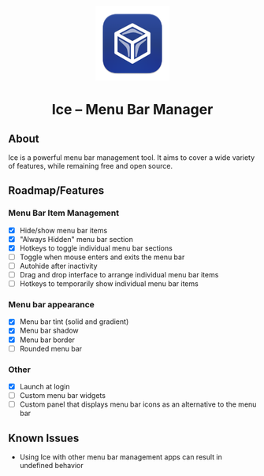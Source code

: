 <div align="center">
  <img src="Ice/Assets.xcassets/AppIcon.appiconset/icon_256x256.png" width=150 height=150>
  <h1>Ice – Menu Bar Manager</h1>
</div>

## About

Ice is a powerful menu bar management tool. It aims to cover a wide variety of features, while remaining free and open source.

## Roadmap/Features

### Menu Bar Item Management

- [x] Hide/show menu bar items
- [x] "Always Hidden" menu bar section
- [x] Hotkeys to toggle individual menu bar sections
- [ ] Toggle when mouse enters and exits the menu bar
- [ ] Autohide after inactivity
- [ ] Drag and drop interface to arrange individual menu bar items
- [ ] Hotkeys to temporarily show individual menu bar items

### Menu bar appearance

- [x] Menu bar tint (solid and gradient)
- [x] Menu bar shadow
- [x] Menu bar border
- [ ] Rounded menu bar

### Other

- [x] Launch at login
- [ ] Custom menu bar widgets
- [ ] Custom panel that displays menu bar icons as an alternative to the menu bar

## Known Issues

- Using Ice with other menu bar management apps can result in undefined behavior
